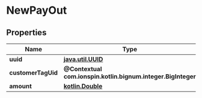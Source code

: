 
# NewPayOut

## Properties
Name | Type | Description | Notes
------------ | ------------- | ------------- | -------------
**uuid** | [**java.util.UUID**](java.util.UUID.md) |  | 
**customerTagUid** | **@Contextual com.ionspin.kotlin.bignum.integer.BigInteger** |  | 
**amount** | [**kotlin.Double**](kotlin.Double.md) |  |  [optional]



